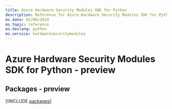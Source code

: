 ```yaml
---
title: Azure Hardware Security Modules SDK for Python
description: Reference for Azure Hardware Security Modules SDK for Python
ms.date: 02/08/2024
ms.topic: reference
ms.devlang: python
ms.service: hardwaresecuritymodules
---
```

# Azure Hardware Security Modules SDK for Python - preview
## Packages - preview
[!INCLUDE [packages](hardware-security-modules-index.md)]